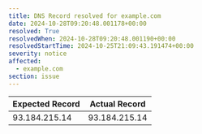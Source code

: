 ```yaml
---
title: DNS Record resolved for example.com
date: 2024-10-28T09:20:48.001178+00:00
resolved: True
resolvedWhen: 2024-10-28T09:20:48.001190+00:00
resolvedStartTime: 2024-10-25T21:09:43.191474+00:00
severity: notice
affected:
  - example.com
section: issue
---
```


| Expected Record  | Actual Record  |
|------------------|----------------|
| 93.184.215.14 | 93.184.215.14 |
